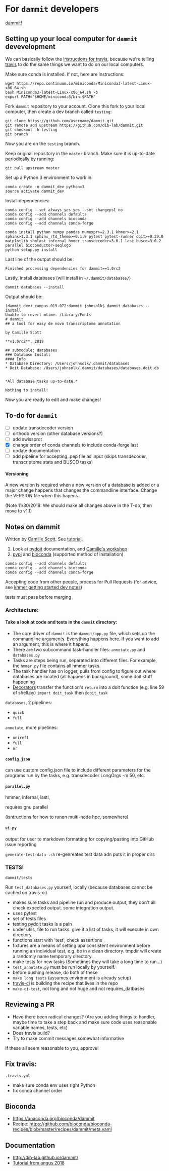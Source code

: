 # For `dammit` developers

[dammit!](https://github.com/dib-lab/dammit)


## Setting up your local computer for `dammit` devevelopment

We can basically follow the [instructions for travis](https://github.com/dib-lab/dammit/blob/master/.travis.yml), because we're telling [travis](https://travis-ci.org/dib-lab/dammit/) to do the same things we want to do on our local computers.

Make sure conda is installed. If not, here are instructions:
```
wget https://repo.continuum.io/miniconda/Miniconda3-latest-Linux-x86_64.sh
bash Miniconda3-latest-Linux-x86_64.sh -b
export PATH="$HOME/miniconda3/bin:$PATH"
```

Fork `dammit` repository to your account. Clone this fork to your local computer, then create a dev branch called `testing`:

```
git clone https://github.com/username/dammit.git
git remote add upstream https://github.com/dib-lab/dammit.git 
git checkout -b testing
git branch
```
Now you are on the `testing` branch.

Keep original repository in the `master` branch. Make sure it is up-to-date periodically by running:
```
git pull upstream master
```
Set up a Python 3 environment to work in:

```
conda create -n dammit_dev python=3
source activate dammit_dev
```
Install dependencies:
```
conda config --set always_yes yes --set changeps1 no
conda config --add channels defaults
conda config --add channels bioconda
conda config --add channels conda-forge

conda install python numpy pandas numexpr>=2.3.1 khmer>=2.1 sphinx>1.3.1 sphinx_rtd_theme>=0.1.9 pytest pytest-runner doit>=0.29.0 matplotlib shmlast infernal hmmer transdecoder=3.0.1 last busco=3.0.2 parallel bioconductor-seqlogo
python setup.py install
```
Last line of the output should be:
```
Finished processing dependencies for dammit==1.0rc2
```

Lastly, install databases  (will install in `~/.dammit/databases/`)
```
dammit databases --install
```
Output should be:
```
(dammit_dev) campus-019-072:dammit johnsolk$ dammit databases --install
Unable to revert mtime: /Library/Fonts
# dammit
## a tool for easy de novo transcriptome annotation

by Camille Scott

**v1.0rc2**, 2018

## submodule: databases
### Database Install
#### Info
* Database Directory: /Users/johnsolk/.dammit/databases
* Doit Database: /Users/johnsolk/.dammit/databases/databases.doit.db


*All database tasks up-to-date.*

Nothing to install!
```
Now you are ready to edit and make changes!

## To-do for `dammit`

- [ ] update transdecoder version
- [ ] orthodb version (other database versions?)
- [ ] add swissprot
- [x] change order of conda channels to include conda-forge last
- [ ] update documentation
- [ ] add pipeline for accepting .pep file as input (skips transdecoder, transcriptome stats and BUSCO tasks)

#### Versioning

A new version is required when a new version of a database is added or a major change happens that changes the commandline interface. Change the VERSION file when this hapens. 

(Note 11/30/2018: We should make all changes above in the T-do, then move to v1.1)

## Notes on dammit

Written by [Camille Scott](http://www.camillescott.org/). See [tutorial](https://angus.readthedocs.io/en/2018/dammit_annotation.html).

1. Look at [pydoit](http://pydoit.org/index.html) documentation, and [Camille's workshop](https://dib-training.readthedocs.io/en/pub/2016-01-20-pydoit-lr.html)
2. [pypi](https://pypi.org/project/dammit/#history) and [bioconda](https://anaconda.org/bioconda/dammit) (supported method of installation)

```
conda config --add channels defaults
conda config --add channels bioconda
conda config --add channels conda-forge
```

Accepting code from other people, process for Pull Requests (for advice, see [khmer getting started dev notes](https://khmer.readthedocs.io/en/latest/dev/getting-started.html))

tests must pass before merging

### Architecture:

#### Take a look at code and tests in the `dammit` directory:

* The core driver of `dammit` is the `dammit/app.py` file, which sets up the commandline arguments. Everything happens here. If you want to add an argument, this is where it hapens.  
* There are two subcommand task-handler files: `annotate.py` and `databases.py`
* Tasks are steps being run, separated into different files. For example, the `hmmer.py` file contains all hmmer tasks.
* The task handler has on logger, pulls from config to figure out where databases are located (all happens in background), some doit stuff happening
* [Decorators](https://realpython.com/primer-on-python-decorators/) transfer the function's `return` into a doit function (e.g. line 59 of shell.py) `import doit_task` then `@doit_task`

`databases`, 2 pipelines:
  * `quick`
  * `full`

`annotate`, more pipelines: 
  * `uniref1`
  * `full`
  * `nr`

#### `config.json`

can use custom config.json file to include different parameters for the programs run by the tasks, e.g. transdecoder LongOrgs -m 50, etc.

#### `parallel.py`

hmmer, infernal, lastl, 

requires gnu parallel

(isntructions for how to runon multi-node hpc, somewhere)

#### `ui.py`

output for user to markdown formatting for copying/pasting into GitHub issue reporting

`generate-test-data-.sh` re-genreates test data adn puts it in proper dirs

### TESTS!

`dammit/tests`

Run `test_databases.py` yourself, locally (because databases cannot be cached on travis-ci)

* makes sure tasks and pipeline run and produce output, they don't all check expected output. some integration output.
* uses pytest
* set of tests files
* testing pydoit tasks is a pain
* under utils, file to run tasks. give it a list of tasks, it will execute in own directory.
* functions start with 'test', check assertions
* fixtures are a means of setting upa consistent environment before running an individual test, e.g. be in a clean directory. tmpdir will create a randomly name temporary directory.
* make tests for new tasks (Sometimes they will take a long time to run...)
* `test_annotate.py` must be run locally by yourself.
* before pushing release, do both of these
* `make long tests` (assumes environment is already setup)
* [travis-ci](https://travis-ci.org/dib-lab/dammit/) is building the recipe that lives in the repo
* `make-ci-test`, not long and not huge and not requires_datbases

## Reviewing a PR

* Have there been radical changes? (Are you adding things to handler, maybe time to take a step back and make sure code uses reasonable variable names, tests, etc)
* Does travis build?
* Try to make commit messages somewhat informative

If these all seem reasonable to you, approve!

## Fix travis:
`.travis.yml`

* make sure conda env uses right Python
* fix conda channel order

## Bioconda

* https://anaconda.org/bioconda/dammit
* Recipe: https://github.com/bioconda/bioconda-recipes/blob/master/recipes/dammit/meta.yaml

## Documentation

* http://dib-lab.github.io/dammit/
* [Tutorial from angus 2018](https://angus.readthedocs.io/en/2018/dammit_annotation.html)

